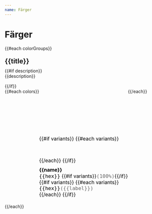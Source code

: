 ```yaml
---
name: Färger
---
```


# Färger

<div class="colorgroups-container">
	{{#each colorGroups}}
		<div class="colorgroup">
			<h2>{{title}}</h2>
      {{#if description}}
        <p class="colorgroup__description">{{description}}</p>
      {{/if}}
    		<div class="colorgroup__list">
    			{{#each colors}}
    			<div class="colordot">
          <div class="colordot__previews">
            <div class="colordot__preview" style="background-color: {{hex}};"></div>
            {{#if variants}}
              {{#each variants}}
                <div class="colordot__preview--variant" style="background-color: {{hex}};"></div>
              {{/each}}
            {{/if}}
            </div>
    				<div class="colordot__title">{{name}}</div>
    				<div class="colordot__value"><span>{{hex}}</span> {{#if variants}}<span style="color: #666;">(100%)</span>{{/if}}</div>
            {{#if variants}}
              {{#each variants}}
                <div class="colordot__value"><span>{{hex}}</span><span style="color: #666;">({{label}})</span></div>
              {{/each}}
            {{/if}}
    			</div>
    			{{/each}}
    		</div>
    	</div>
    {{/each}}

</div>

<style>
.colorgroups-container {
	display: flex;
	flex-direction: column;
}
.colorgroup {
	flex: 1;
	margin: 20px 0;
}
.colorgroup h2 {
  margin: 0 0 10px 0;
}
.colorgroup__description {
  margin: 0 0 15px 0;
}
.colorgroup__list {
	display: flex;
	flex-flow: row wrap;
}
.colordot {
  margin-right: 20px;
	color: black;
	font-size: 16px;
}
.colordot:last-child {
  margin-right: 0;
}
.colordot__previews {
  margin: 0 0 10px 0;
}
.colordot__preview {
	width: 150px;
  height: 150px;
}
.colordot__preview--variant {
  width: 150px;
  height: 50px;
}
.colordot__title {
  font-weight: bold;
}
.colordot__value span {
  font-family: monospace;
}

.Document .Prose {
  /*margin: 0;*/
  max-width: 500px;
}
</style>
